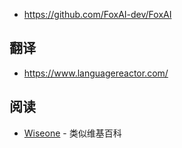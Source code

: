 - https://github.com/FoxAI-dev/FoxAI

## 翻译

- https://www.languagereactor.com/

## 阅读

- [Wiseone](https://wiseone.io/) - 类似维基百科